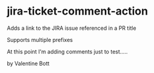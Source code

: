 # jira-ticket-comment-action
Adds a link to the JIRA issue referenced in a PR title

Supports multiple prefixes

At this point I'm adding comments just to test.....

by Valentine Bott
